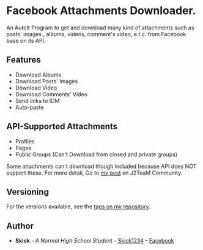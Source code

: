 # Facebook Attachments Downloader.

An AutoIt Program to get and download many kind of attachments such as posts' images , albums, videos, comment's video,.e.t.c. from Facebook base on its API.

## Features

- Download Albums
- Download Posts' Images
- Download Video
- Download Comments' Video
- Send links to IDM
- Auto-paste

## API-Supported Attachments

- Profiles
- Pages
- Public Groups (Can't Download from closed and private groups)

Some attachments can't download though included because API does NOT support these.
For more detail, Go to [my post](https://www.facebook.com/groups/j2team.community/permalink/599381103727347/) on J2TeaM Community.

## Versioning

For the versions available, see the [tags on my repository](https://github.com/skick1234/Facebook-Attachments-Downloader/tags).

## Author

- **Skick** - *A Normal High School Student* - [Skick1234](https://github.com/skick1234) - [Facebook](https://fb.me/Skick1234)
